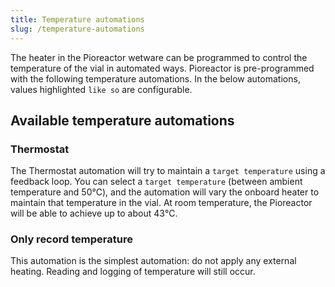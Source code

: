 ```yaml
---
title: Temperature automations
slug: /temperature-automations
---
```


The heater in the Pioreactor wetware can be programmed to control the temperature of the vial in automated ways. Pioreactor is pre-programmed with the following temperature automations. In the below automations, values highlighted `like so` are configurable.


## Available temperature automations


### Thermostat

The Thermostat automation will try to maintain a `target temperature` using a feedback loop. You can select a `target temperature` (between ambient temperature and 50℃), and the automation will vary the onboard heater to maintain that temperature in the vial. At room temperature, the Pioreactor will be able to achieve up to about 43℃.

### Only record temperature

This automation is the simplest automation: do not apply any external heating. Reading and logging of temperature will still occur.

